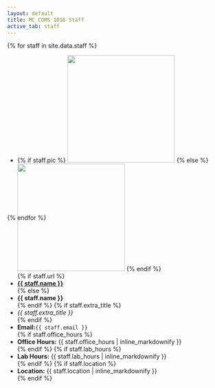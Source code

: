 ```yaml
---
layout: default
title: MC COMS 1016 Staff
active_tab: staff
---
```


<div class="container-fluid">
  <div class="row">
  {% for staff in site.data.staff %}
      <div class="col-lg-4 col-md-6 col-xs-12" style="margin-bottom: 20px; height: 350px;">
        <ul class="list-unstyled">
          <li>
            {% if staff.pic %}
              <img src="assets/img/staff/{{ staff.pic }}" class="img-circle" style="height: 100%; width: 100%; max-height: 250px; max-width: 250px">
            {% else %}
              <img src="assets/img/kermit.png" class="img-circle" style="height: 100%; width: 100%; max-height: 250px; max-width: 250px">
            {% endif %}
          </li>
          {% if staff.url %}
            <li><b><a href="{{ staff.url }}">{{ staff.name }}</a></b></li>
          {% else %}
            <li><b>{{ staff.name }}</b></li>
          {% endif %}
          {% if staff.extra_title %}<li><em>{{ staff.extra_title }}</em></li>{% endif %}
          <li><b>Email:</b><code>{{ staff.email }}</code></li>
       	  {% if staff.office_hours %}<li><b>Office Hours:</b> {{ staff.office_hours | inline_markdownify }}</li>{% endif %}
       	  {% if staff.lab_hours %}<li><b>Lab Hours:</b> {{ staff.lab_hours | inline_markdownify }}</li>{% endif %}
          {% if staff.location %}<li><b>Location:</b> {{ staff.location | inline_markdownify }}</li>{% endif %}
        </ul>
      </div>
    {% endfor %}
  </div>
</div>
